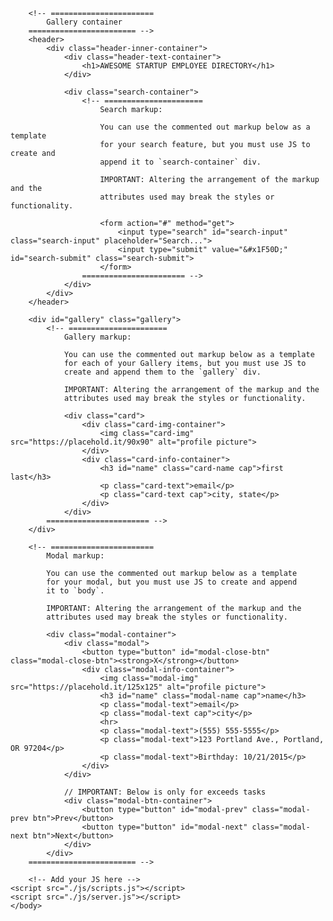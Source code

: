 <html lang="en-US">
    <head>
        <title>Public API Requests</title>
        <meta charset="UTF-8">
        <meta name="viewport" content="width=device-width, initial-scale=1, shrink-to-fit=no">
        <link href="css/normalize.css" rel="stylesheet">
        <link href="css/styles.css" rel="stylesheet">
    </head>
    <body>

        <!-- =======================
            Gallery container 
        ======================== -->
        <header>
            <div class="header-inner-container">
                <div class="header-text-container">
                    <h1>AWESOME STARTUP EMPLOYEE DIRECTORY</h1>
                </div>
                
                <div class="search-container">
                    <!-- ======================
                        Search markup: 

                        You can use the commented out markup below as a template
                        for your search feature, but you must use JS to create and 
                        append it to `search-container` div.

                        IMPORTANT: Altering the arrangement of the markup and the 
                        attributes used may break the styles or functionality.

                        <form action="#" method="get">
                            <input type="search" id="search-input" class="search-input" placeholder="Search...">
                            <input type="submit" value="&#x1F50D;" id="search-submit" class="search-submit">
                        </form>
                    ======================= -->
                </div>
            </div>
        </header>

        <div id="gallery" class="gallery">
            <!-- ======================
                Gallery markup: 

                You can use the commented out markup below as a template
                for each of your Gallery items, but you must use JS to 
                create and append them to the `gallery` div.

                IMPORTANT: Altering the arrangement of the markup and the 
                attributes used may break the styles or functionality.

                <div class="card">
                    <div class="card-img-container">
                        <img class="card-img" src="https://placehold.it/90x90" alt="profile picture">
                    </div>
                    <div class="card-info-container">
                        <h3 id="name" class="card-name cap">first last</h3>
                        <p class="card-text">email</p>
                        <p class="card-text cap">city, state</p>
                    </div>
                </div>
            ======================= -->              
        </div>

        <!-- =======================
            Modal markup:

            You can use the commented out markup below as a template
            for your modal, but you must use JS to create and append 
            it to `body`.

            IMPORTANT: Altering the arrangement of the markup and the 
            attributes used may break the styles or functionality.

            <div class="modal-container">
                <div class="modal">
                    <button type="button" id="modal-close-btn" class="modal-close-btn"><strong>X</strong></button>
                    <div class="modal-info-container">
                        <img class="modal-img" src="https://placehold.it/125x125" alt="profile picture">
                        <h3 id="name" class="modal-name cap">name</h3>
                        <p class="modal-text">email</p>
                        <p class="modal-text cap">city</p>
                        <hr>
                        <p class="modal-text">(555) 555-5555</p>
                        <p class="modal-text">123 Portland Ave., Portland, OR 97204</p>
                        <p class="modal-text">Birthday: 10/21/2015</p>
                    </div>
                </div>

                // IMPORTANT: Below is only for exceeds tasks 
                <div class="modal-btn-container">
                    <button type="button" id="modal-prev" class="modal-prev btn">Prev</button>
                    <button type="button" id="modal-next" class="modal-next btn">Next</button>
                </div>
            </div>
        ======================== -->

        <!-- Add your JS here -->
    <script src="./js/scripts.js"></script>
    <script src="./js/server.js"></script>
    </body>
</html>
